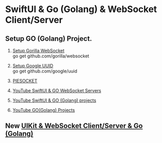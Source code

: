 # SwiftUI & Go (Golang) & WebSocket Client/Server

## Setup GO (Golang) Project.  

1. [Setup Gorilla WebSocket](https://github.com/gorilla/websocket)  
go get github.com/gorilla/websocket  

2. [Setup Google UUID](https://github.com/google/uuid)  
go get github.com/google/uuid  

3. [PIESOCKET](https://www.piesocket.com/websocket-tester)    
  
4. [YouTube SwiftUI & GO WebSocket Servers](https://www.youtube.com/playlist?list=PL3pUvT0fmHNg2ayciKq9HgBqOgr07GlF8)  
5. [YouTube SwiftUI & GO (Golang) projects](https://github.com/PetroOnishchuk/The-SwiftUI-Tutorials)  
6. [YouTube GO(Golang) Projects](https://www.youtube.com/playlist?list=PL3pUvT0fmHNh7jtPmL93twd-hNKFKbEgq)

## New [UIKit & WebSocket Client/Server & Go (Golang)](https://github.com/PetroOnishchuk/The-SwiftUI-Tutorials/tree/master/WebSocketsSwiftUIGolangWeb/UIKitAndWebSockets) 
 
